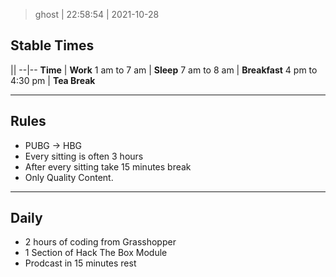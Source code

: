 > ghost | 22:58:54   | 2021-10-28
## Stable Times

||
--|--
**Time** | **Work**
1 am to 7 am | **Sleep**
7 am to 8 am | **Breakfast**
4 pm to 4:30 pm | **Tea Break**

---
## Rules

- PUBG -> HBG
- Every sitting is often 3 hours
- After every sitting take 15 minutes break
- Only Quality Content.
---
## Daily

- 2 hours of coding from Grasshopper
- 1 Section of Hack The Box Module
- Prodcast in 15 minutes rest

